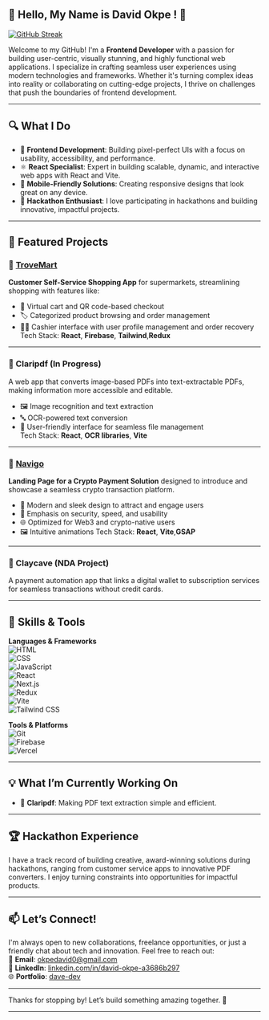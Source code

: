 

## 👋 Hello, My Name is David Okpe ! 🚀

[![GitHub Streak](https://streak-stats.demolab.com?user=Dave154&theme=dark)](https://git.io/streak-stats)

Welcome to my GitHub! I'm a **Frontend Developer** with a passion for building user-centric, visually stunning, and highly functional web applications. I specialize in crafting seamless user experiences using modern technologies and frameworks. Whether it's turning complex ideas into reality or collaborating on cutting-edge projects, I thrive on challenges that push the boundaries of frontend development.

---

## 🔍 What I Do

- 🎨 **Frontend Development**: Building pixel-perfect UIs with a focus on usability, accessibility, and performance.
- ⚛️ **React Specialist**: Expert in building scalable, dynamic, and interactive web apps with React and Vite.
- 📱 **Mobile-Friendly Solutions**: Creating responsive designs that look great on any device.
- 🔗 **Hackathon Enthusiast**: I love participating in hackathons and building innovative, impactful projects.


---

## 🌟 Featured Projects

### 🔹 [TroveMart](https://trovemart.vercel.app)  
**Customer Self-Service Shopping App** for supermarkets, streamlining shopping with features like:  
- 🛒 Virtual cart and QR code-based checkout  
- 🏷️ Categorized product browsing and order management  
- 👨‍💼 Cashier interface with user profile management and order recovery  
Tech Stack: **React**, **Firebase**, **Tailwind**,**Redux**

---

### 🔹 Claripdf (In Progress)  
A web app that converts image-based PDFs into text-extractable PDFs, making information more accessible and editable.  
- 🖼️ Image recognition and text extraction  
- 🔤 OCR-powered text conversion  
- 📄 User-friendly interface for seamless file management  
Tech Stack: **React**, **OCR libraries**, **Vite**

---

### 🔹  [Navigo](https://navigo-eight.vercel.app/)    
**Landing Page for a Crypto Payment Solution** designed to introduce and showcase a seamless crypto transaction platform.  
- 💸 Modern and sleek design to attract and engage users  
- 🔐 Emphasis on security, speed, and usability  
- 🌐 Optimized for Web3 and crypto-native users
- 🖼️ Intuitive animations 
Tech Stack: **React**, **Vite**,**GSAP**

---

### 🔹 Claycave (NDA Project)  
A payment automation app that links a digital wallet to subscription services for seamless transactions without credit cards.

---

## 🚀 Skills & Tools

**Languages & Frameworks**  
![HTML](https://img.shields.io/badge/HTML5-E34F26?style=flat-square&logo=html5&logoColor=white)  
![CSS](https://img.shields.io/badge/CSS3-1572B6?style=flat-square&logo=css3&logoColor=white)  
![JavaScript](https://img.shields.io/badge/JavaScript-F7DF1E?style=flat-square&logo=javascript&logoColor=black)  
![React](https://img.shields.io/badge/React-61DAFB?style=flat-square&logo=react&logoColor=black)  
![Next.js](https://img.shields.io/badge/Next.js-000000?style=flat-square&logo=next.js&logoColor=white)  
![Redux](https://img.shields.io/badge/Redux-764ABC?style=flat-square&logo=redux&logoColor=white)  
![Vite](https://img.shields.io/badge/Vite-646CFF?style=flat-square&logo=vite&logoColor=white)  
![Tailwind CSS](https://img.shields.io/badge/Tailwind_CSS-38B2AC?style=flat-square&logo=tailwind-css&logoColor=white)

**Tools & Platforms**  
![Git](https://img.shields.io/badge/Git-F05032?style=flat-square&logo=git&logoColor=white)  
![Firebase](https://img.shields.io/badge/Firebase-FFCA28?style=flat-square&logo=firebase&logoColor=black)  
![Vercel](https://img.shields.io/badge/Vercel-000000?style=flat-square&logo=vercel&logoColor=white)  


---

## 💡 What I’m Currently Working On

- 🚀 **Claripdf**: Making PDF text extraction simple and efficient.  

---

## 🏆 Hackathon Experience

I have a track record of building creative, award-winning solutions during hackathons, ranging from customer service apps to innovative PDF converters. I enjoy turning constraints into opportunities for impactful products.

---

## 📫 Let’s Connect!

I'm always open to new collaborations, freelance opportunities, or just a friendly chat about tech and innovation. Feel free to reach out:  
📧 **Email**: [okpedavid0@gmail.com](okpedavid0@gmail.com)  
💼 **LinkedIn**: [linkedin.com/in/david-okpe-a3686b297](www.linkedin.com/in/david-okpe-a3686b297)  
🌐 **Portfolio**: [dave-dev](https://dave-dev-omega.vercel.app/)

---

Thanks for stopping by! Let’s build something amazing together. 🌟

--- 
